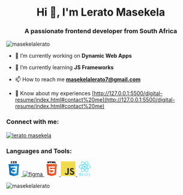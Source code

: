 <h1 align="center">Hi 👋, I'm Lerato Masekela</h1>
<h3 align="center">A passionate frontend developer from South Africa</h3>

<p align="left"> <img src="https://cdn.dribbble.com/users/2704414/screenshots/7466903/selfportrait.gif" alt="masekelalerato" /> </p>

- 🔭 I’m currently working on **Dynamic Web Apps**

- 🌱 I’m currently learning **JS Frameworks**

- 📫 How to reach me **masekelalerato7@gmail.com**

- 📄 Know about my experiences [http://127.0.0.1:5500/digital-resume/index.html#contact%20me](http://127.0.0.1:5500/digital-resume/index.html#contact%20me)

<h3 align="left">Connect with me:</h3>
<p align="left">
<a href="https://www.linkedin.com/in/lerato-masekela-64783025b/" target="blank"><img align="center" src="https://raw.githubusercontent.com/rahuldkjain/github-profile-readme-generator/master/src/images/icons/Social/linked-in-alt.svg" alt="lerato masekela" height="30" width="40" /></a>
</p>

<h3 align="left">Languages and Tools:</h3>
<p align="left"> <a href="https://www.w3schools.com/css/" target="_blank" rel="noreferrer"> <img src="https://raw.githubusercontent.com/devicons/devicon/master/icons/css3/css3-original-wordmark.svg" alt="css3" width="40" height="40"/> </a> <a href="https://www.figma.com/" target="_blank" rel="noreferrer"> <img src="https://www.vectorlogo.zone/logos/figma/figma-icon.svg" alt="figma" width="40" height="40"/> </a> <a href="https://www.w3.org/html/" target="_blank" rel="noreferrer"> <img src="https://raw.githubusercontent.com/devicons/devicon/master/icons/html5/html5-original-wordmark.svg" alt="html5" width="40" height="40"/> </a> <a href="https://developer.mozilla.org/en-US/docs/Web/JavaScript" target="_blank" rel="noreferrer"> <img src="https://raw.githubusercontent.com/devicons/devicon/master/icons/javascript/javascript-original.svg" alt="javascript" width="40" height="40"/> </a> <a href="https://reactjs.org/" target="_blank" rel="noreferrer"> <img src="https://raw.githubusercontent.com/devicons/devicon/master/icons/react/react-original-wordmark.svg" alt="react" width="40" height="40"/> </a> </p>

<p><img align="left" src="https://github-readme-stats.vercel.app/api/top-langs?username=masekelalerato&show_icons=true&locale=en&layout=compact" alt="masekelalerato" /></p>

